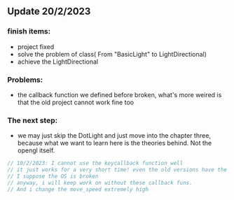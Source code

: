 ﻿## Update 20/2/2023

### finish items:

- project fixed
- solve the problem of class( From "BasicLight" to LightDirectional)
- achieve the LightDirectional

### Problems:

- the callback function we defined before broken, what's more weired is that the old project cannot work fine too

### The next step:

- we may just skip the DotLight and just move into the chapter three, because what we want to learn here is the theories behind. Not the opengl itself.

```cpp
// 10/2/2023: I cannot use the keycallback function well
// it just works for a very short time! even the old versions have the same problem.
// I suppose the OS is broken
// anyway, i will keep work on without these callback funs.
// And i change the move_speed extremely high
```



